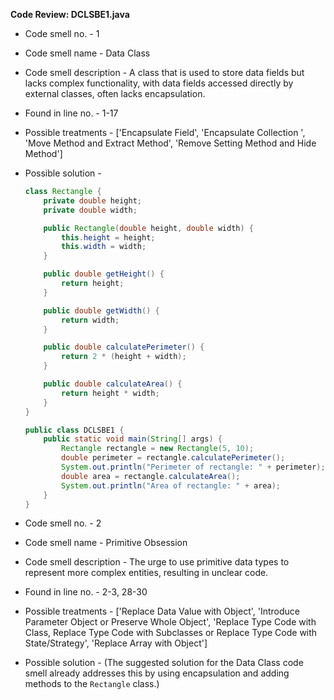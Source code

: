 **Code Review: DCLSBE1.java**
   - Code smell no. - 1
   - Code smell name - Data Class
   - Code smell description - A class that is used to store data fields but lacks complex functionality, with data fields accessed directly by external classes, often lacks encapsulation.
   - Found in line no. - 1-17
   - Possible treatments - ['Encapsulate Field', 'Encapsulate Collection ', 'Move Method and Extract Method', 'Remove Setting Method and Hide Method']
   - Possible solution - 
     ```java
     class Rectangle {
         private double height;
         private double width;

         public Rectangle(double height, double width) {
             this.height = height;
             this.width = width;
         }

         public double getHeight() {
             return height;
         }

         public double getWidth() {
             return width;
         }

         public double calculatePerimeter() {
             return 2 * (height + width);
         }

         public double calculateArea() {
             return height * width;
         }
     }

     public class DCLSBE1 {
         public static void main(String[] args) {
             Rectangle rectangle = new Rectangle(5, 10);
             double perimeter = rectangle.calculatePerimeter();
             System.out.println("Perimeter of rectangle: " + perimeter);
             double area = rectangle.calculateArea();
             System.out.println("Area of rectangle: " + area);
         }
     }
     ```

   - Code smell no. - 2
   - Code smell name - Primitive Obsession
   - Code smell description - The urge to use primitive data types to represent more complex entities, resulting in unclear code.
   - Found in line no. - 2-3, 28-30
   - Possible treatments - ['Replace Data Value with Object', 'Introduce Parameter Object or Preserve Whole Object', 'Replace Type Code with Class, Replace Type Code with Subclasses or Replace Type Code with State/Strategy', 'Replace Array with Object']
   - Possible solution - (The suggested solution for the Data Class code smell already addresses this by using encapsulation and adding methods to the `Rectangle` class.)